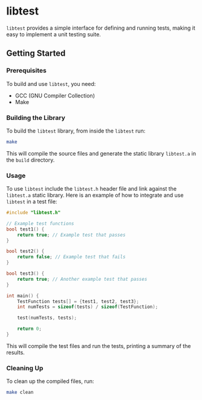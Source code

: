 # libtest

`libtest`  provides a simple interface for defining and running tests, making it easy to implement a unit testing suite.

## Getting Started

### Prerequisites

To build and use `libtest`, you need:

- GCC (GNU Compiler Collection)
- Make

### Building the Library

To build the `libtest` library, from inside the `libtest` run:

```sh
make
```

This will compile the source files and generate the static library `libtest.a` in the `build` directory.

### Usage

To use `libtest` include the `libtest.h` header file and link against the `libtest.a` static library. Here is an example of how to integrate and use `libtest` in a test file:

```c
#include "libtest.h"

// Example test functions
bool test1() {
    return true; // Example test that passes
}

bool test2() {
    return false; // Example test that fails
}

bool test3() {
    return true; // Another example test that passes
}

int main() {
    TestFunction tests[] = {test1, test2, test3};
    int numTests = sizeof(tests) / sizeof(TestFunction);

    test(numTests, tests);

    return 0;
}
```

This will compile the test files and run the tests, printing a summary of the results.

### Cleaning Up

To clean up the compiled files, run:

```sh
make clean
```
